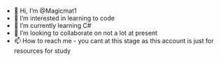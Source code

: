 - 👋 Hi, I’m @Magicmat1
- 👀 I’m interested in learning to code 
- 🌱 I’m currently learning C#
- 💞️ I’m looking to collaborate on not a lot at present 
- 📫 How to reach me - you cant at this stage as this account is just for resources for study

<!---
Magicmat1/Magicmat1 is a ✨ special ✨ repository because its `README.md` (this file) appears on your GitHub profile.
You can click the Preview link to take a look at your changes.
--->
